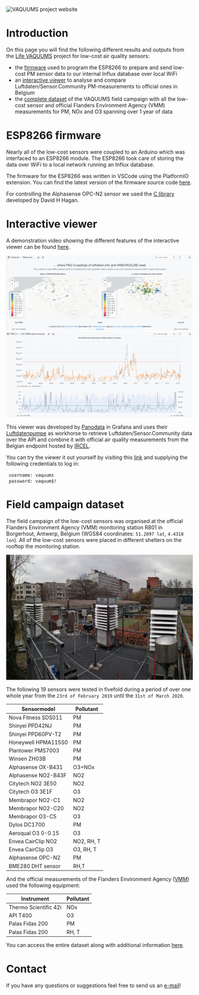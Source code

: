 <img src="https://vaquums.eu/@@site-logo/life_vaquums_eu.png" alt="VAQUUMS project website" title="VAQUUMS project website">

# Introduction

On this page you will find the following different results and outputs from the [Life VAQUUMS](https://vaquums.eu) project for low-cost air quality sensors:
* the [firmware](#esp8266-firmware) used to program the ESP8266 to prepare and send low-cost PM sensor data to our internal Influx database over local WiFi
* an [interactive viewer](#interactive-viewer) to analyse and compare Luftdaten/Sensor.Community PM-measurements to official ones in Belgium
* the [complete dataset](#field-campaign-dataset) of the VAQUUMS field campaign with all the low-cost sensor and official Flanders Environment Agency (VMM) measurements for PM, NOx and O3 spanning over 1 year of data

# ESP8266 firmware

Nearly all of the low-cost sensors were coupled to an Arduino which was interfaced to an ESP8266 module. The ESP8266 took care of storing the data over WiFi to a local network running an Influx database.

The firmware for the ESP8266 was written in VSCode using the PlatformIO extension. You can find the latest version of the firmware source code [here](/esp8266_firmware/).

For controlling the Alphasense OPC-N2 sensor we used the [C library](https://github.com/dhhagan/opcn2) developed by David H Hagan.

# Interactive viewer

A demonstration video showing the different features of the interactive viewer can be found [here](https://vaquums.eu/news/a-tour-of-our-outcomes-visualising-sensor-data).

<img src="img/ldp_screenshot1.png" title="Luftdaten/Sensory.Community viewer" alt="interactive viewer screenshot1">

<img src="img/ldp_screenshot2.png" title="Luftdaten/Sensory.Community viewer" alt="interactive viewer screenshot2">

This viewer was developed by [Panodata](https://github.com/panodata) in Grafana and uses their [Luftdatenpumpe](https://github.com/earthobservations/luftdatenpumpe) as workhorse to retrieve Luftdaten/Sensor.Community data over the API and combine it with official air quality measurements from the Belgian endpoint hosted by [IRCEL](https://github.com/irceline/open_data).

You can try the viewer it out yourself by visiting this [link](https://ldp.irceline.be) and supplying the following credentials to log in:

```console
 username: vaquums
 password: vaquum$!
 ```

# Field campaign dataset

The field campaign of the low-cost sensors was organised at the official Flanders Environment Agency (VMM) monitoring station R801 in Borgerhout, Antwerp, Belgium (WGS84 coordinates: `51.2097 lat`, `4.4318 lon`). All of the low-cost sensors were placed in different shelters on the rooftop the monitoring station.

<img src="img/vaquums_fieldcampaign.png" title="Low-cost sensors shelter" alt="Low-cost sensors shelter"><br>

The following 19 sensors were tested in fivefold during a period of over one whole year from the `23rd of February 2019` until the `31st of March 2020`.

| Sensormodel         | Pollutant  |
|---------------------|------------|
| Nova Fitness SDS011 | PM         |
| Shinyei PPD42NJ     | PM         |
| Shinyei PPD60PV-T2  | PM         |
| Honeywell HPMA115S0 | PM         |
| Plantower PMS7003   | PM         |
| Winsen ZH03B        | PM         |
| Alphasense OX-B431  | O3+NOx     |
| Alphasense NO2-B43F | NO2        |
| Citytech NO2 3E50   | NO2        |
| Citytech O3 3E1F    | O3         |
| Membrapor NO2-C1    | NO2        |
| Membrapor NO2-C20   | NO2        |
| Membrapor O3-C5     | O3         |
| Dylos DC1700        | PM         |
| Aeroqual O3 0-0.15  | O3         |
| Envea CairClip NO2  | NO2, RH, T |
| Envea CairClip O3   | O3, RH, T  |
| Alphasense OPC-N2   | PM         |
| BME280 DHT sensor   | RH,T       |

And the official measurements of the Flanders Environment Agency ([VMM](https://www.vmm.be)) used the following equipment:

| Instrument              | Pollutant |
|-------------------------|-----------|
| Thermo Scientific 42i   | NOx       |
| API T400                | O3        |
| Palas Fidas 200         | PM        |
| Palas Fidas 200         | RH, T     |

You can access the entire dataset along with additional information [here](data/readme.md).

# Contact

If you have any questions or suggestions feel free to send us an [e-mail](mailto:vaquums@vmm.be)!